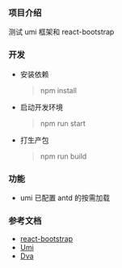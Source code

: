 ### 项目介绍

测试 umi 框架和 react-bootstrap

### 开发

- 安装依赖
  > npm install
- 启动开发环境
  > npm run start
- 打生产包
  > npm run build

### 功能

- umi 已配置 antd 的按需加载

### 参考文档

- [react-bootstrap](https://react-bootstrap.github.io/getting-started/introduction)
- [Umi](https://umijs.org/zh/plugin/)
- [Dva](https://dvajs.com/)
